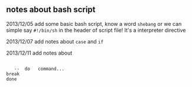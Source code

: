 ## notes about bash script

2013/12/05 add some basic bash script, know a word `shebang` or we can simple say `#!/bin/sh` in the header of script file! It's a interpreter directive


2013/12/07 add notes about `case` and `if`

2013/12/11 add notes about 
 > ```select   
       --  do   command...  
    break  
    done  
   ```
